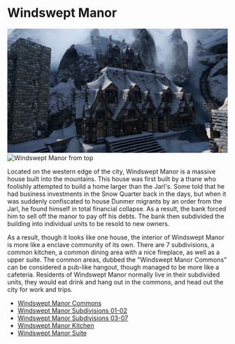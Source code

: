 # Windswept Manor

![](/windhelm/pics/windsweptoutside.png?raw=true "Windswept Manor")
![](/windhelm/pics/windsweptoutsidetop.png?raw=true "Windswept Manor from top")

Located on the western edge of the city, Windswept Manor is a massive house built into the mountains. This house was first built by a thane who foolishly attempted to build a home larger than the Jarl's. Some told that he had business investments in the Snow Quarter back in the days, but when it was suddenly confiscated to house Dunmer migrants by an order from the Jarl, he found himself in total financial collapse. As a result, the bank forced him to sell off the manor to pay off his debts. The bank then subdivided the building into individual units to be resold to new owners.

As a result, though it looks like one house, the interior of Windswept Manor is more like a enclave community of its own. There are 7 subdivisions, a common kitchen, a common dining area with a nice fireplace, as well as a upper suite. The common areas, dubbed the "Windswept Manor Commons" can be considered a pub-like hangout, though managed to be more like a cafeteria. Residents of Windswept Manor normally live in their subdivided units, they would eat drink and hang out in the commons, and head out the city for work and trips.

* [Windswept Manor Commons](/windhelm/details/windswept/commons.md)
* [Windswept Manor Subdivisions 01-02](/windhelm/details/windswept/subdivision1-2.md)
* [Windswept Manor Subdivisions 03-07](/windhelm/details/windswept/subdivision3-7.md)
* [Windswept Manor Kitchen](/windhelm/details/windswept/kitchen.md)
* [Windswept Manor Suite](/windhelm/details/windswept/suite.md)
